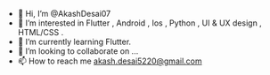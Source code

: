 - 👋 Hi, I’m @AkashDesai07
- 👀 I’m interested in Flutter , Android , Ios , Python , UI & UX design , HTML/CSS .
- 🌱 I’m currently learning Flutter.
- 💞️ I’m looking to collaborate on ...
- 📫 How to reach me akash.desai5220@gmail.com

<!---
AkashDesai07/AkashDesai07 is a ✨ special ✨ repository because its `README.md` (this file) appears on your GitHub profile.
You can click the Preview link to take a look at your changes.
--->
